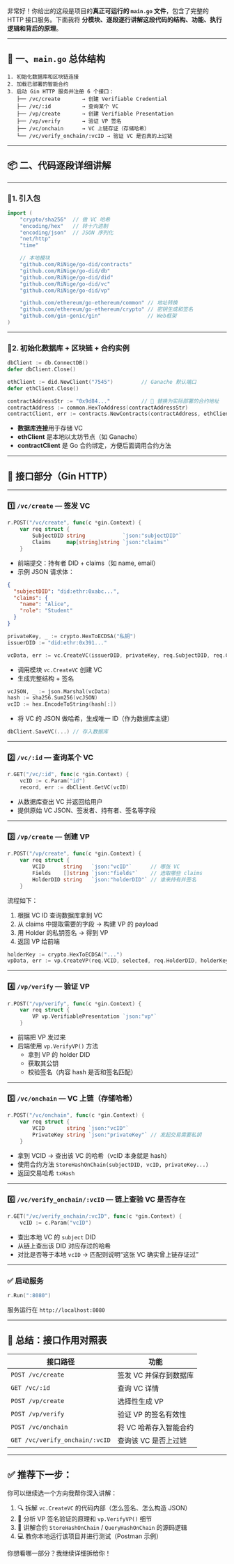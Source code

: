 非常好！你给出的这段是项目的**真正可运行的 `main.go` 文件**，包含了完整的 HTTP 接口服务。下面我将 **分模块、逐段逐行讲解这段代码的结构、功能、执行逻辑和背后的原理**。

---

## 🧠 一、`main.go` 总体结构

```text
1. 初始化数据库和区块链连接
2. 加载已部署的智能合约
3. 启动 Gin HTTP 服务并注册 6 个接口：
   ├── /vc/create       → 创建 Verifiable Credential
   ├── /vc/:id          → 查询某个 VC
   ├── /vp/create       → 创建 Verifiable Presentation
   ├── /vp/verify       → 验证 VP 签名
   ├── /vc/onchain      → VC 上链存证（存储哈希）
   └── /vc/verify_onchain/:vcID → 验证 VC 是否真的上过链
```

---

## 📦 二、代码逐段详细讲解

---

### 🔹1. 引入包

```go
import (
	"crypto/sha256"  // 做 VC 哈希
	"encoding/hex"   // 转十六进制
	"encoding/json"  // JSON 序列化
	"net/http"
	"time"

	// 本地模块
	"github.com/RiNige/go-did/contracts"
	"github.com/RiNige/go-did/db"
	"github.com/RiNige/go-did/did"
	"github.com/RiNige/go-did/vc"
	"github.com/RiNige/go-did/vp"

	"github.com/ethereum/go-ethereum/common" // 地址转换
	"github.com/ethereum/go-ethereum/crypto" // 密钥生成和签名
	"github.com/gin-gonic/gin"               // Web框架
)
```

---

### 🔹2. 初始化数据库 + 区块链 + 合约实例

```go
dbClient := db.ConnectDB()
defer dbClient.Close()

ethClient := did.NewClient("7545")         // Ganache 默认端口
defer ethClient.Close()

contractAddressStr := "0x9d84..."          // 🔧 替换为实际部署的合约地址
contractAddress := common.HexToAddress(contractAddressStr)
contractClient, err := contracts.NewContracts(contractAddress, ethClient)
```

- **数据库连接**用于存储 VC
- **ethClient** 是本地以太坊节点（如 Ganache）
- **contractClient** 是 Go 合约绑定，方便后面调用合约方法

---

## 🔧 接口部分（Gin HTTP）

---

### 1️⃣ `/vc/create` — 签发 VC

```go
r.POST("/vc/create", func(c *gin.Context) {
	var req struct {
		SubjectDID string            `json:"subjectDID"`
		Claims     map[string]string `json:"claims"`
	}
```

- 前端提交：持有者 DID + claims（如 name, email）
- 示例 JSON 请求体：
```json
{
  "subjectDID": "did:ethr:0xabc...",
  "claims": {
    "name": "Alice",
    "role": "Student"
  }
}
```

```go
privateKey, _ := crypto.HexToECDSA("私钥")
issuerDID := "did:ethr:0x391..."

vcData, err := vc.CreateVC(issuerDID, privateKey, req.SubjectDID, req.Claims)
```

- 调用模块 `vc.CreateVC` 创建 VC
- 生成完整结构 + 签名

```go
vcJSON, _ := json.Marshal(vcData)
hash := sha256.Sum256(vcJSON)
vcID := hex.EncodeToString(hash[:])
```

- 将 VC 的 JSON 做哈希，生成唯一 ID（作为数据库主键）

```go
dbClient.SaveVC(...) // 存入数据库
```

---

### 2️⃣ `/vc/:id` — 查询某个 VC

```go
r.GET("/vc/:id", func(c *gin.Context) {
	vcID := c.Param("id")
	record, err := dbClient.GetVC(vcID)
```

- 从数据库查出 VC 并返回给用户
- 提供原始 VC JSON、签发者、持有者、签名等字段

---

### 3️⃣ `/vp/create` — 创建 VP

```go
r.POST("/vp/create", func(c *gin.Context) {
	var req struct {
		VCID      string   `json:"vcID"`      // 哪张 VC
		Fields    []string `json:"fields"`    // 选取哪些 claims
		HolderDID string   `json:"holderDID"` // 谁来持有并签名
	}
```

流程如下：
1. 根据 VC ID 查询数据库拿到 VC
2. 从 claims 中提取需要的字段 → 构建 VP 的 payload
3. 用 Holder 的私钥签名 → 得到 VP
4. 返回 VP 给前端

```go
holderKey := crypto.HexToECDSA("...")
vpData, err := vp.CreateVP(req.VCID, selected, req.HolderDID, holderKey)
```

---

### 4️⃣ `/vp/verify` — 验证 VP

```go
r.POST("/vp/verify", func(c *gin.Context) {
	var req struct {
		VP vp.VerifiablePresentation `json:"vp"`
	}
```

- 前端把 VP 发过来
- 后端使用 `vp.VerifyVP()` 方法
  - 拿到 VP 的 holder DID
  - 获取其公钥
  - 校验签名（内容 hash 是否和签名匹配）

---

### 5️⃣ `/vc/onchain` — VC 上链（存储哈希）

```go
r.POST("/vc/onchain", func(c *gin.Context) {
	var req struct {
		VCID       string `json:"vcID"`
		PrivateKey string `json:"privateKey"` // 发起交易需要私钥
	}
```

- 拿到 VCID → 查出该 VC 的哈希（vcID 本身就是 hash）
- 使用合约方法 `StoreHashOnChain(subjectDID, vcID, privateKey...)`
- 返回交易哈希 `txHash`

---

### 6️⃣ `/vc/verify_onchain/:vcID` — 链上查验 VC 是否存在

```go
r.GET("/vc/verify_onchain/:vcID", func(c *gin.Context) {
	vcID := c.Param("vcID")
```

- 查出本地 VC 的 `subject` DID
- 从链上查出该 DID 对应存过的哈希
- 对比是否等于本地 `vcID` → 匹配则说明“这张 VC 确实曾上链存证过”

---

### ✅ 启动服务

```go
r.Run(":8080")
```

服务运行在 `http://localhost:8080`

---

## 📌 总结：接口作用对照表

| 接口路径 | 功能 |
|----------|------|
| `POST /vc/create` | 签发 VC 并保存到数据库 |
| `GET /vc/:id` | 查询 VC 详情 |
| `POST /vp/create` | 选择性生成 VP |
| `POST /vp/verify` | 验证 VP 的签名有效性 |
| `POST /vc/onchain` | 将 VC 哈希存入智能合约 |
| `GET /vc/verify_onchain/:vcID` | 查询该 VC 是否上过链 |

---

## ✅ 推荐下一步：

你可以继续选一个方向我帮你深入讲解：

1. 🔍 拆解 `vc.CreateVC` 的代码内部（怎么签名、怎么构造 JSON）
2. 🔐 分析 VP 签名验证的原理和 `vp.VerifyVP()` 细节
3. 🔗 讲解合约 `StoreHashOnChain` / `QueryHashOnChain` 的源码逻辑
4. 💻 教你本地运行该项目并进行测试（Postman 示例）

你想看哪一部分？我继续详细拆给你！